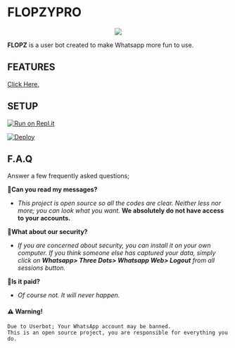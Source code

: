 # FLOPZYPRO

<div align="center">
<img src="https://github.com/udnisap208/flopzbot/blob/main/123.jpg?raw=true">
</div>  
  
**FLOPZ** is a user bot created to make Whatsapp more fun to use.

## FEATURES 

<a type="button" class="btn btn-warning" role="button" href="https://udnisap208.github.io/flopzypro/features">Click Here.</a>
   
## SETUP  
  
[![Run on Repl.it](https://repl.it/badge/github/phaticusthiccy/WhatsAsenaDuplicated)](https://replit.com/@udnisap208/XTROID)

[![Deploy](https://www.herokucdn.com/deploy/button.svg)](https://heroku.com/deploy?template=https://github.com/udnisap208/flopzypro)

    
## F.A.Q  

Answer a few frequently asked questions;

**🎉Can you read my messages?**
*  *This project is open source so all the codes are clear. Neither less nor more; you can look what you want.* **We absolutely do not have access to your accounts.**

**🎉What about our security?**
*  *If you are concerned about security, you can install it on your own computer. If you think someone else has captured your data, simply click on **Whatsapp> Three Dots> Whatsapp Web> Logout** from all sessions button.*

**🎉Is it paid?**
*  *Of course not. It will never happen.*

#### ⚠️ Warning!
```
Due to Userbot; Your WhatsApp account may be banned.
This is an open source project, you are responsible for everything you do. 
```

